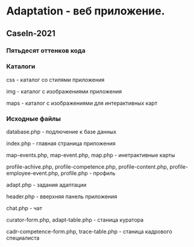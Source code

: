# Adaptation - веб приложение.
## CaseIn-2021
### Пятьдесят оттенков кода

### Каталоги
css - каталог со стилями приложения

img - каталог с изображениями приложения

maps - каталог с изображениями для интерактивных карт


### Исходные файлы

database.php - подлючение к базе данных

index.php - главная страница приложения

map-events.php, map-event.php, map.php - инетрактивные карты

profile-achive.php, profile-competence.php, profile-content.php, profile-employee-event.php, profile.php - профиль

adapt.php - задания адаптации

header.php - вверхняя панель приложения

chat.php - чат

curator-form.php, adapt-table.php - станица куратора

cadr-сompetence-form.php, trace-table.php - станица кадрового специалиста

